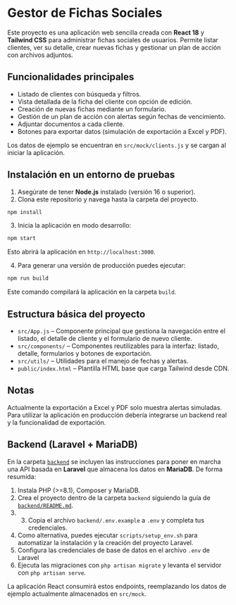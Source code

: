 # Gestor de Fichas Sociales

Este proyecto es una aplicación web sencilla creada con **React 18** y **Tailwind CSS** para administrar fichas sociales de usuarios. Permite listar clientes, ver su detalle, crear nuevas fichas y gestionar un plan de acción con archivos adjuntos.

## Funcionalidades principales

- Listado de clientes con búsqueda y filtros.
- Vista detallada de la ficha del cliente con opción de edición.
- Creación de nuevas fichas mediante un formulario.
- Gestión de un plan de acción con alertas según fechas de vencimiento.
- Adjuntar documentos a cada cliente.
- Botones para exportar datos (simulación de exportación a Excel y PDF).

Los datos de ejemplo se encuentran en `src/mock/clients.js` y se cargan al iniciar la aplicación.

## Instalación en un entorno de pruebas

1. Asegúrate de tener **Node.js** instalado (versión 16 o superior).
2. Clona este repositorio y navega hasta la carpeta del proyecto.

```bash
npm install
```

3. Inicia la aplicación en modo desarrollo:

```bash
npm start
```

Esto abrirá la aplicación en `http://localhost:3000`.

4. Para generar una versión de producción puedes ejecutar:

```bash
npm run build
```

Este comando compilará la aplicación en la carpeta `build`.

## Estructura básica del proyecto

- `src/App.js` – Componente principal que gestiona la navegación entre el listado, el detalle de cliente y el formulario de nuevo cliente.
- `src/components/` – Componentes reutilizables para la interfaz: listado, detalle, formularios y botones de exportación.
- `src/utils/` – Utilidades para el manejo de fechas y alertas.
- `public/index.html` – Plantilla HTML base que carga Tailwind desde CDN.

## Notas

Actualmente la exportación a Excel y PDF solo muestra alertas simuladas. Para utilizar la aplicación en producción debería integrarse un backend real y la funcionalidad de exportación.


## Backend (Laravel + MariaDB)

En la carpeta [`backend`](backend/) se incluyen las instrucciones para poner en marcha una API basada en **Laravel** que almacena los datos en **MariaDB**. De forma resumida:

1. Instala PHP \(>=8.1\), Composer y MariaDB.
2. Crea el proyecto dentro de la carpeta `backend` siguiendo la guía de [`backend/README.md`](backend/README.md).
3. 3. Copia el archivo `backend/.env.example` a `.env` y completa tus credenciales.
4. Como alternativa, puedes ejecutar `scripts/setup_env.sh` para automatizar la instalación y la creación del proyecto Laravel.
5. Configura las credenciales de base de datos en el archivo `.env` de Laravel
6. Ejecuta las migraciones con `php artisan migrate` y levanta el servidor con `php artisan serve`.

La aplicación React consumirá estos endpoints, reemplazando los datos de ejemplo actualmente almacenados en `src/mock`.
